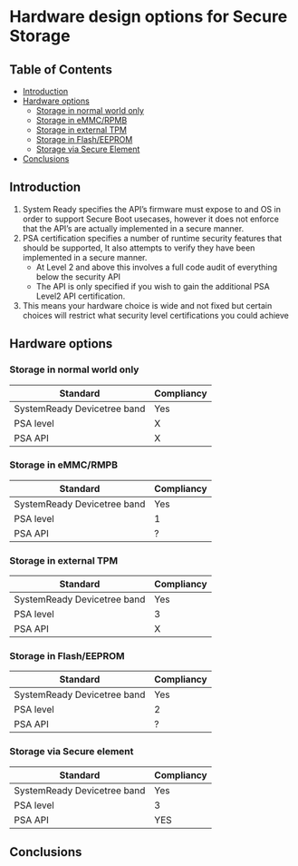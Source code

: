 <!-- SPDX-License-Identifier: CC-BY-SA-4.0 -->

# Hardware design options for Secure Storage

## Table of Contents
- [Introduction](#introduction)
- [Hardware options](#hardware-options)
  - [Storage in normal world only](#storage-in-normal-world-only)
  - [Storage in eMMC/RPMB](#storage-in-emmc/rpmb)
  - [Storage in external TPM](#storage-in-external-tpm)
  - [Storage in Flash/EEPROM](#storage-in-flash/eeprom)
  - [Storage via Secure Element](#storage-via-secure-element)
- [Conclusions](#conclusions)

## Introduction  
  
1. System Ready specifies the API’s firmware must expose to and OS in order to support Secure Boot usecases, however it does not enforce that the API’s are actually implemented in a secure manner.​
2. PSA certification specifies a number of runtime security features that should be supported, It also attempts to verify they have been implemented in a secure manner.​
   - At Level 2 and above this involves a full code audit of everything below the security API​
   - The API is only specified if you wish to gain the additional PSA Level2 API certification.​
3. This means your hardware choice is wide and not fixed but certain choices will restrict what security level certifications you could achieve​

## Hardware options
### Storage in normal world only

| Standard  | Compliancy | 
|-----------|-----|
| SystemReady Devicetree band    | Yes  | 
| PSA level      | X  | 
| PSA API     | X  | 

### Storage in eMMC/RMPB

| Standard  | Compliancy | 
|-----------|-----|
| SystemReady Devicetree band    | Yes  | 
| PSA level      | 1  | 
| PSA API     | ?  | 

### Storage in external TPM

| Standard  | Compliancy | 
|-----------|-----|
| SystemReady Devicetree band    | Yes  | 
| PSA level      | 3  | 
| PSA API     | X  | 

### Storage in Flash/EEPROM

| Standard  | Compliancy | 
|-----------|-----|
| SystemReady Devicetree band    | Yes  | 
| PSA level      | 2  | 
| PSA API     | ?  | 

### Storage via Secure element

| Standard  | Compliancy | 
|-----------|-----|
| SystemReady Devicetree band    | Yes  | 
| PSA level      | 3  | 
| PSA API     | YES  | 


## Conclusions
